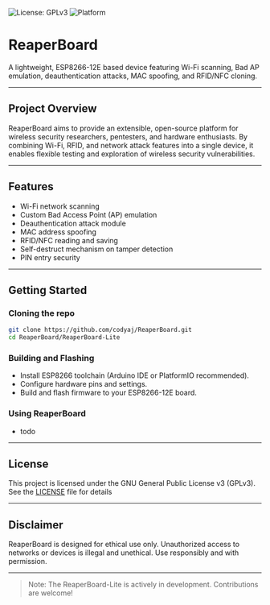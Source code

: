 ![License: GPLv3](https://img.shields.io/badge/License-GPLv3-blue.svg)
![Platform](https://img.shields.io/badge/platform-ESP8266|CM4-blue)
# ReaperBoard

A lightweight, ESP8266-12E based device featuring Wi-Fi scanning, Bad AP emulation, deauthentication attacks, MAC spoofing, and RFID/NFC cloning.

---

## Project Overview

ReaperBoard aims to provide an extensible, open-source platform for wireless security researchers, pentesters, and hardware enthusiasts. By combining Wi-Fi, RFID, and network attack features into a single device, it enables flexible testing and exploration of wireless security vulnerabilities.

---

## Features

- Wi-Fi network scanning
- Custom Bad Access Point (AP) emulation
- Deauthentication attack module
- MAC address spoofing
- RFID/NFC reading and saving
- Self-destruct mechanism on tamper detection
- PIN entry security

---

## Getting Started

### Cloning the repo

```bash
git clone https://github.com/codyaj/ReaperBoard.git
cd ReaperBoard/ReaperBoard-Lite
```

### Building and Flashing

- Install ESP8266 toolchain (Arduino IDE or PlatformIO recommended).
- Configure hardware pins and settings.
- Build and flash firmware to your ESP8266-12E board.

### Using ReaperBoard

- todo

---

## License

This project is licensed under the GNU General Public License v3 (GPLv3). See the [LICENSE](LICENSE) file for details

---

## Disclaimer

ReaperBoard is designed for ethical use only. Unauthorized access to networks or devices is illegal and unethical. Use responsibly and with permission.

---

> Note: The ReaperBoard-Lite is actively in development. Contributions are welcome!
